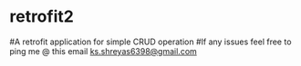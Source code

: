 # retrofit2
#A retrofit application for simple CRUD operation
#If any issues feel free to ping me @ this email ks.shreyas6398@gmail.com
